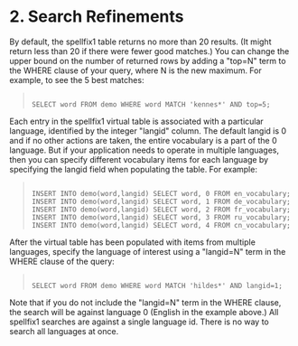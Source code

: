# 2\. Search Refinements


By default, the spellfix1 table returns no more than 20 results.
(It might return less than 20 if there were fewer good matches.)
You can change the upper bound on the number of returned rows by
adding a "top\=N" term to the WHERE clause of your query, where N
is the new maximum. For example, to see the 5 best matches:




> ```
> 
> SELECT word FROM demo WHERE word MATCH 'kennes*' AND top=5;
> 
> ```


Each entry in the spellfix1 virtual table is associated with
a particular language, identified by the integer "langid" column.
The default langid is 0 and if no other actions are taken, the
entire vocabulary is a part of the 0 language. But if your application
needs to operate in multiple languages, then you can specify different
vocabulary items for each language by specifying the langid field
when populating the table. For example:




> ```
> 
> INSERT INTO demo(word,langid) SELECT word, 0 FROM en_vocabulary;
> INSERT INTO demo(word,langid) SELECT word, 1 FROM de_vocabulary;
> INSERT INTO demo(word,langid) SELECT word, 2 FROM fr_vocabulary;
> INSERT INTO demo(word,langid) SELECT word, 3 FROM ru_vocabulary;
> INSERT INTO demo(word,langid) SELECT word, 4 FROM cn_vocabulary;
> 
> ```


After the virtual table has been populated with items from multiple
languages, specify the language of interest using a "langid\=N" term
in the WHERE clause of the query:




> ```
> 
> SELECT word FROM demo WHERE word MATCH 'hildes*' AND langid=1;
> 
> ```


Note that if you do not include the "langid\=N" term in the WHERE clause,
the search will be against language 0 (English in the example above.)
All spellfix1 searches are against a single language id. There is no
way to search all languages at once.
 




